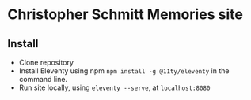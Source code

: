 # Christopher Schmitt Memories site

## Install
- Clone repository
- Install Eleventy using npm `npm install -g @11ty/eleventy` in the command line.
- Run site locally, using `eleventy --serve`, at `localhost:8080`
